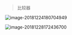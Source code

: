 >比较器

![image-20181224180704949](https://ws4.sinaimg.cn/large/006tNbRwly1fyhzutwdv2j318f05p400.jpg)







![image-20181228172436700](https://ws1.sinaimg.cn/large/006tNbRwly1fyml3v545bj31er0lwqeu.jpg)